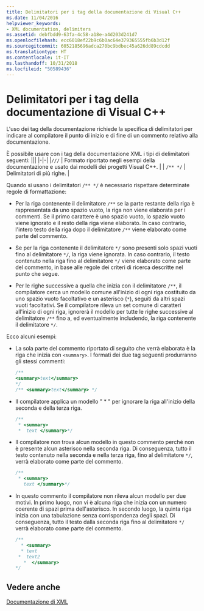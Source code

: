 ```yaml
---
title: Delimitatori per i tag della documentazione di Visual C++
ms.date: 11/04/2016
helpviewer_keywords:
- XML documentation, delimiters
ms.assetid: debfbdd9-63fa-4c58-a18e-a4d203d241d7
ms.openlocfilehash: ecc6018ef22b9c6b0ac64e379365555fb6b3d12f
ms.sourcegitcommit: 6052185696adca270bc9bdbec45a626dd89cdcdd
ms.translationtype: HT
ms.contentlocale: it-IT
ms.lasthandoff: 10/31/2018
ms.locfileid: "50589436"
---
```

# <a name="delimiters-for-visual-c-documentation-tags"></a>Delimitatori per i tag della documentazione di Visual C++

L'uso dei tag della documentazione richiede la specifica di delimitatori per indicare al compilatore il punto di inizio e di fine di un commento relativo alla documentazione.

È possibile usare con i tag della documentazione XML i tipi di delimitatori seguenti:
|||
|-|-|
|`///`  | Formato riportato negli esempi della documentazione e usato dai modelli dei progetti Visual C++.  |
| `/** */`  | Delimitatori di più righe.  |

Quando si usano i delimitatori `/** */` è necessario rispettare determinate regole di formattazione:

- Per la riga contenente il delimitatore `/**` se la parte restante della riga è rappresentata da uno spazio vuoto, la riga non viene elaborata per i commenti. Se il primo carattere è uno spazio vuoto, lo spazio vuoto viene ignorato e il resto della riga viene elaborato. In caso contrario, l'intero testo della riga dopo il delimitatore `/**` viene elaborato come parte del commento.

- Se per la riga contenente il delimitatore `*/` sono presenti solo spazi vuoti fino al delimitatore `*/`, la riga viene ignorata. In caso contrario, il testo contenuto nella riga fino al delimitatore `*/` viene elaborato come parte del commento, in base alle regole dei criteri di ricerca descritte nel punto che segue.

- Per le righe successive a quella che inizia con il delimitatore `/**`, il compilatore cerca un modello comune all'inizio di ogni riga costituito da uno spazio vuoto facoltativo e un asterisco (`*`), seguiti da altri spazi vuoti facoltativi. Se il compilatore rileva un set comune di caratteri all'inizio di ogni riga, ignorerà il modello per tutte le righe successive al delimitatore `/**` fino a, ed eventualmente includendo, la riga contenente il delimitatore `*/`.

Ecco alcuni esempi:

- La sola parte del commento riportato di seguito che verrà elaborata è la riga che inizia con `<summary>`. I formati dei due tag seguenti produrranno gli stessi commenti:

    ```cpp
    /**
    <summary>text</summary>
    */
    /** <summary>text</summary> */
    ```

- Il compilatore applica un modello " \* " per ignorare la riga all'inizio della seconda e della terza riga.

    ```cpp
    /**
     * <summary>
     *  text </summary>*/
    ```

- Il compilatore non trova alcun modello in questo commento perché non è presente alcun asterisco nella seconda riga. Di conseguenza, tutto il testo contenuto nella seconda e nella terza riga, fino al delimitatore `*/`, verrà elaborato come parte del commento.

    ```cpp
    /**
     * <summary>
       text </summary>*/
    ```

- In questo commento il compilatore non rileva alcun modello per due motivi. In primo luogo, non vi è alcuna riga che inizia con un numero coerente di spazi prima dell'asterisco. In secondo luogo, la quinta riga inizia con una tabulazione senza corrispondenza degli spazi. Di conseguenza, tutto il testo dalla seconda riga fino al delimitatore `*/` verrà elaborato come parte del commento.

    ```cpp
    /**
      * <summary>
      * text
     *  text2
       *  </summary>
    */
    ```

## <a name="see-also"></a>Vedere anche

[Documentazione di XML](../ide/xml-documentation-visual-cpp.md)